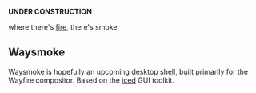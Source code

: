
**UNDER CONSTRUCTION**

where there's [fire](https://github.com/WayfireWM/wayfire), there's smoke

## Waysmoke

Waysmoke is hopefully an upcoming desktop shell, built primarily for the Wayfire compositor.
Based on the [iced](https://github.com/hecrj/iced) GUI toolkit.
